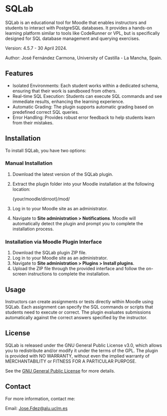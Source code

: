 # SQLab #

SQLab is an educational tool for Moodle that enables instructors and students to interact with PostgreSQL databases. It provides a hands-on learning platform similar to tools like CodeRunner or VPL, but is specifically designed for SQL database management and querying exercises.

Version: 4.5.7 - 30 April 2024.

Author: José Fernández Carmona, University of Castilla - La Mancha, Spain.

## Features ##

- Isolated Environments: Each student works within a dedicated schema, ensuring that their work is sandboxed from others.
- Real-time SQL Execution: Students can execute SQL commands and see immediate results, enhancing the learning experience.
- Automatic Grading: The plugin supports automatic grading based on predefined correct SQL queries.
- Error Handling: Provides robust error feedback to help students learn from their mistakes.

## Installation ##

To install SQLab, you have two options:

### Manual Installation
1. Download the latest version of the SQLab plugin.
2. Extract the plugin folder into your Moodle installation at the following location:

    {your/moodle/dirroot}/mod/

3. Log in to your Moodle site as an administrator.
4. Navigate to **Site administration > Notifications**. Moodle will automatically detect the plugin and prompt you to complete the installation process.

### Installation via Moodle Plugin Interface
1. Download the SQLab plugin ZIP file.
2. Log in to your Moodle site as an administrator.
3. Navigate to **Site administration > Plugins > Install plugins**.
4. Upload the ZIP file through the provided interface and follow the on-screen instructions to complete the installation.

## Usage ##

Instructors can create assignments or tests directly within Moodle using SQLab. Each assignment can specify the SQL commands or scripts that students need to execute or correct. The plugin evaluates submissions automatically against the correct answers specified by the instructor.

## License ##

SQLab is released under the GNU General Public License v3.0, which allows you to redistribute and/or modify it under the terms of the GPL. The plugin is provided with NO WARRANTY, without even the implied warranty of MERCHANTABILITY or FITNESS FOR A PARTICULAR PURPOSE.

See the [GNU General Public License](https://www.gnu.org/licenses/gpl-3.0.html) for more details.

## Contact ##

For more information, contact me:

Email: [Jose.Fdez@alu.uclm.es](mailto:Jose.Fdez@alu.uclm.es)
